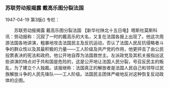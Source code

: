 ### 苏联劳动报揭露  戴高乐图分裂法国

1947-04-19
第3版()
专栏：

　　苏联劳动报揭露
    戴高乐图分裂法国
    【新华社陕北十五日电】塔斯社莫斯科讯：劳动报称：沉寂了一时的戴高乐的大名，又复在法国各报上出现了。他这次周游法国各地讲演，粗暴地攻击法国民主及反抗运动，否认了法国人民反抗侵略者斗争的群众性以及其最积极的力量——工人阶级及共产党的作用，他更抨击了由公民投票表决的宪法和政府。他公开地自荐为法国救世主。左派政党及其机关报指出这些讲演的特点对于共和国是危险的，这是公开地让法国人民分裂，号召反民主的叛乱，为了建立个人独裁。该报继称：法国真正的解放者是法国人民自己和领导过民族解放斗争的人民先锋队——工人阶级。法国民主团体严峻地反对这种恢复反动政体的企图。
